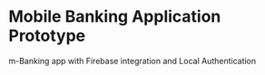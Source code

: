 # Mobile Banking Application Prototype

m-Banking app with Firebase integration and Local Authentication

